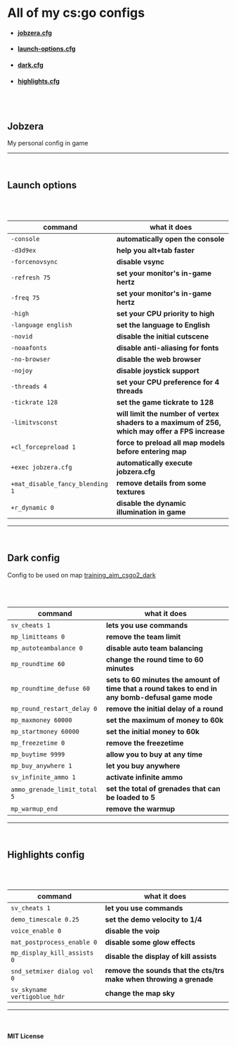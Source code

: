 # All of my cs:go configs

* #### [jobzera.cfg](#jobzera)
* #### [launch-options.cfg](#launch-options)
* #### [dark.cfg](#dark-config)
* #### [highlights.cfg](#highlights-config)

<br>
<br>

## Jobzera
My personal config in game

---
<br>

## Launch options

<br><br>

| command                         | what it does                                                                                    |
|---------------------------------|-------------------------------------------------------------------------------------------------|
| `-console`                      | __automatically open the console__                                                              |
| `-d3d9ex`                       | __help you alt+tab faster__                                                                     |
| `-forcenovsync`                 | __disable vsync__                                                                               |
| `-refresh 75`                   | __set your monitor's in-game hertz__                                                            |
| `-freq 75`                      | __set your monitor's in-game hertz__                                                            |
| `-high`                         | __set your CPU priority to high__                                                               |
| `-language english`             | __set the language to English__                                                                 |
| `-novid`                        | __disable the initial cutscene__                                                                |
| `-noaafonts`                    | __disable anti-aliasing for fonts__                                                             |
| `-no-browser`                   | __disable the web browser__                                                                     |
| `-nojoy`                        | __disable joystick support__                                                                    |
| `-threads 4`                    | __set your CPU preference for 4 threads__                                                       |
| `-tickrate 128`                 | __set the game tickrate to 128__                                                                |
| `-limitvsconst`                 | __will limit the number of vertex shaders to a maximum of 256, which may offer a FPS increase__ |
| `+cl_forcepreload 1`            | __force to preload all map models before entering map__                                         |
| `+exec jobzera.cfg`             | __automatically execute jobzera.cfg__                                                           |
| `+mat_disable_fancy_blending 1` | __remove details from some textures__                                                           |
| `+r_dynamic 0`                  | __disable the dynamic illumination in game__                                                    |

---
<br>

## Dark config

Config to be used on map [training_aim_csgo2_dark](https://steamcommunity.com/sharedfiles/filedetails/?id=241148414)

<br>
<br>

| command                      | what it does                                                                                      |
|------------------------------|---------------------------------------------------------------------------------------------------|
| `sv_cheats 1`                | __lets you use commands__                                                                         |
| `mp_limitteams 0`            | __remove the team limit__                                                                         |
| `mp_autoteambalance 0`       | __disable auto team balancing__                                                                   |
| `mp_roundtime 60`            | __change the round time to 60 minutes__                                                           |
| `mp_roundtime_defuse 60`     | __sets to 60 minutes the amount of time that a round takes to end in any bomb-defusal game mode__ |
| `mp_round_restart_delay 0`   | __remove the initial delay of a round__                                                           |
| `mp_maxmoney 60000`          | __set the maximum of money to 60k__                                                               |
| `mp_startmoney 60000`        | __set the initial money to 60k__                                                                  |
| `mp_freezetime 0`            | __remove the freezetime__                                                                         |
| `mp_buytime 9999`            | __allow you to buy at any time__                                                                  |
| `mp_buy_anywhere 1`          | __let you buy anywhere__                                                                          |
| `sv_infinite_ammo 1`         | __activate infinite ammo__                                                                        |
| `ammo_grenade_limit_total 5` | __set the total of grenades that can be loaded to 5__                                             |
| `mp_warmup_end`              | __remove the warmup__                                                                             |

---
<br>

## Highlights config

<br>
<br>

| command                      | what it does                                                        |
|------------------------------|---------------------------------------------------------------------|
| `sv_cheats 1`                | __let you use commands__                                            |
| `demo_timescale 0.25`        | __set the demo velocity to 1/4__                                    |
| `voice_enable 0`             | __disable the voip__                                                |
| `mat_postprocess_enable 0`   | __disable some glow effects__                                       |
| `mp_display_kill_assists 0`  | __disable the display of kill assists__                             |
| `snd_setmixer dialog vol 0`  | __remove the sounds that the cts/trs make when throwing a grenade__ |
| `sv_skyname vertigoblue_hdr` | __change the map sky__                                              |

---
<br>

#### MIT License
